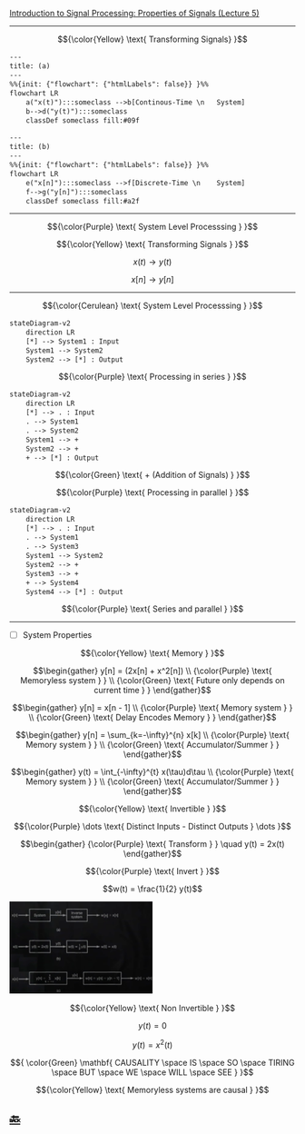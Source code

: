 [Introduction to Signal Processing: Properties of Signals (Lecture 5)](https://youtu.be/Gw8eE93OyUY)

---

$${\color{Yellow} \text{ Transforming Signals} }$$

```mermaid
---
title: (a)
---
%%{init: {"flowchart": {"htmlLabels": false}} }%%
flowchart LR
    a("x(t)"):::someclass -->b[Continous-Time \n   System]
    b-->d("y(t)"):::someclass
    classDef someclass fill:#09f
```

```mermaid
---
title: (b)
---
%%{init: {"flowchart": {"htmlLabels": false}} }%%
flowchart LR
    e("x[n]"):::someclass -->f[Discrete-Time \n    System]
    f-->g("y[n]"):::someclass
    classDef someclass fill:#a2f
```

---

```math
{\color{Purple} \text{ System Level Processsing } }
```

```math
{\color{Yellow} \text{ Transforming Signals } }
```

```math
x(t) \to y(t)
```

```math
x[n] \to y[n]
```

---

```math
{\color{Cerulean} \text{ System Level Processsing } }
```

```mermaid
stateDiagram-v2
    direction LR
    [*] --> System1 : Input
    System1 --> System2
    System2 --> [*] : Output
```

```math
{\color{Purple} \text{ Processing in series } }
```

```mermaid
stateDiagram-v2
    direction LR
    [*] --> . : Input
    . --> System1
    . --> System2
    System1 --> +
    System2 --> +
    + --> [*] : Output
```

```math
{\color{Green} \text{ + (Addition of Signals) } }
```


```math
{\color{Purple} \text{ Processing in parallel } }
```

```mermaid
stateDiagram-v2
    direction LR
    [*] --> . : Input
    . --> System1
    . --> System3
    System1 --> System2
    System2 --> +
    System3 --> +
    + --> System4
    System4 --> [*] : Output
```

```math
{\color{Purple} \text{ Series and parallel } }
```

---

- [ ] System Properties

```math
{\color{Yellow} \text{ Memory } }
```

```math
\begin{gather}
    
    y[n] = (2x[n] + x^2[n]) \\
    {\color{Purple} \text{ Memoryless system } } \\
    {\color{Green} \text{ Future only depends on current time } }
\end{gather}
```

```math
\begin{gather}
   y[n] = x[n - 1] \\
   {\color{Purple} \text{ Memory system } } \\
   {\color{Green} \text{ Delay Encodes Memory } }
\end{gather}
```

```math
\begin{gather}
   y[n] = \sum_{k=-\infty}^{n} x[k] \\
   {\color{Purple} \text{ Memory system } } \\
   {\color{Green} \text{ Accumulator/Summer } }
\end{gather}
```


```math
\begin{gather}
   y(t) = \int_{-\infty}^{t} x(\tau)d\tau \\
   {\color{Purple} \text{ Memory system } } \\
   {\color{Green} \text{ Accumulator/Summer } }
\end{gather}
```

```math
{\color{Yellow} \text{ Invertible } }
```

```math
{\color{Purple} \dots \text{ Distinct Inputs - Distinct Outputs } \dots }
```

```math
\begin{gather}
   {\color{Purple} \text{ Transform } } \quad y(t) = 2x(t)
\end{gather}
```

```math
{\color{Purple} \text{ Invert } }
```

```math
w(t) = \frac{1}{2} y(t)
```

<img src=images/invertible.png width='50%' height='50%' > </img>

```math
{\color{Yellow} \text{ Non Invertible } }
```

```math
y(t) = 0
```

```math
y(t) = x^2(t)
```

$${
\color{Green} \mathbf{ 
CAUSALITY \space IS \space SO \space TIRING \space
BUT \space WE \space WILL \space SEE
} 
}$$

```math
{\color{Yellow} \text{ Memoryless systems are causal } }
```



## [:back: ](../#round_pushpin-signal-processing-an-introduction)

